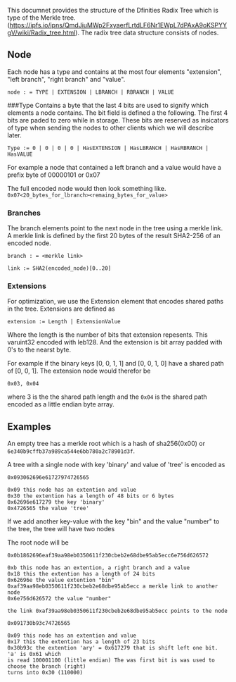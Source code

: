 This documnet provides the structure of the Dfinities Radix Tree which is type of the Merkle tree.(https://ipfs.io/ipns/QmdJiuMWp2FxyaerfLrtdLF6Nr1EWpL7dPAxA9oKSPYYgV/wiki/Radix_tree.html). 
The radix tree data structure consists of nodes.

## Node
Each node has a type and contains at the most four elements 
"extension", "left branch", "right branch" and "value".

```
node : = TYPE | EXTENSION | LBRANCH | RBRANCH | VALUE
```

###Type
Contains a byte that the last 4 bits are used to signify which elements a node contains. 
The bit field is defined a the following. The first 4 bits are paded to zero while in storage. These bits are reserved as insicators of type when sending the nodes to other clients which we will describe later.   

```
Type := 0 | 0 | 0 | 0 | HasEXTENSION | HasLBRANCH | HasRBRANCH | HasVALUE
```

For example a node that contained a left branch and a value would have a prefix byte of 00000101 or 0x07

The full encoded node would then look something like. `0x07<20_bytes_for_lbranch><remaing_bytes_for_value>` 


### Branches

The branch elements point to the next node in the tree using a merkle link.
A merkle link is defined by the first 20 bytes of the result SHA2-256 of an encoded node.


```
branch : = <merkle link>
```

```
link := SHA2(encoded_node)[0..20]
```


### Extensions
For optimization, we use the Extension element that encodes shared paths in the tree. Extensions are defined as

```
extension := Length | ExtensionValue

```
Where the length is the number of bits that extension repesents. This varuint32
encoded with leb128. And the extension is bit array padded with 0's to the nearst byte. 

For example if the binary keys [0, 0, 1, 1] and
[0, 0, 1, 0] have a shared path of [0, 0, 1]. The extension node would therefor be

`0x03, 0x04`

where 3 is the the shared path length and the `0x04` is the shared path encoded
as a little endian byte array.

## Examples

An empty tree has a merkle root which is a hash of sha256(0x00) or `6e340b9cffb37a989ca544e6bb780a2c78901d3f`.


A tree with a single node with key 'binary' and value of 'tree' is encoded as

```
0x093062696e61727974726565

0x09 this node has an extention and value
0x30 the extention has a length of 48 bits or 6 bytes
0x62696e617279 the key 'binary'
0x4726565 the value 'tree'
```

If we add another key-value with the key "bin" and the value "number" to the tree, the tree will have two nodes

The root node will be

```
0x0b1862696eaf39aa98eb0350611f230cbeb2e68dbe95ab5ecc6e756d626572

0xb this node has an extention, a right branch and a value
0x18 this the extention has a length of 24 bits
0x62696e the value extention "bin"
0xaf39aa98eb0350611f230cbeb2e68dbe95ab5ecc a merkle link to another node
0x6e756d626572 the value "number"

the link 0xaf39aa98eb0350611f230cbeb2e68dbe95ab5ecc points to the node

0x091730b93c74726565

0x09 this node has an extention and value
0x17 this the extention has a length of 23 bits
0x30b93c the extention 'ary' = 0x617279 that is shift left one bit. 'a' is 0x61 which
is read 100001100 (little endian) The was first bit is was used to choose the branch (right)
turns into 0x30 (110000)
```
